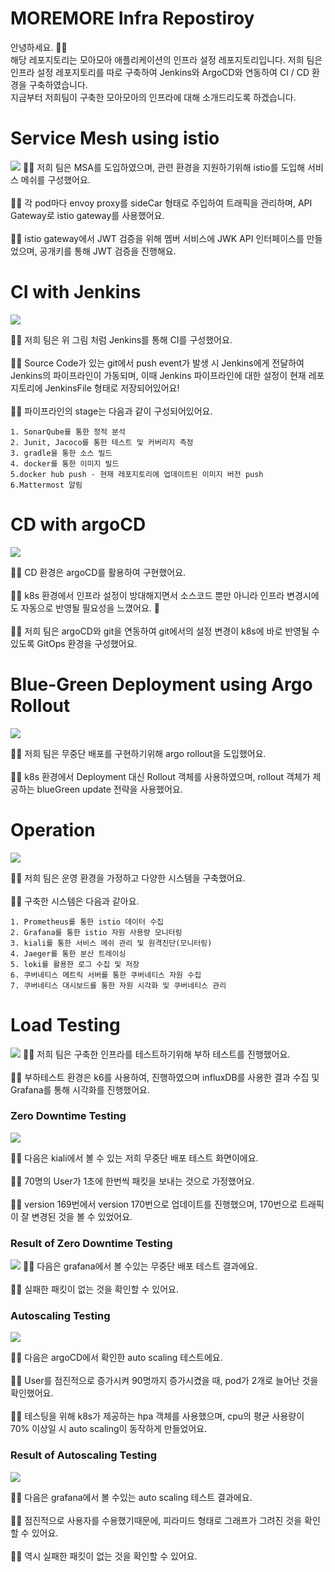 # MOREMORE Infra Repostiroy
안녕하세요. 🙇‍♂️ <br>
 해당 레포지토리는 모아모아 애플리케이션의 인프라 설정 레포지토리입니다.
저희 팀은 인프라 설정 레포지토리를 따로 구축하여 Jenkins와 ArgoCD와 연동하여 CI / CD 환경을 구축하였습니다. <br>
지금부터 저희팀이 구축한 모아모아의 인프라에 대해 소개드리도록 하겠습니다.

# Service Mesh using istio
<img src="images/architecture.png">
💁‍♂️ 저희 팀은 MSA를 도입하였으며, 관련 환경을 지원하기위해 istio를 도입해 서비스 메쉬를 구성했어요.
<br>
<br>
💁‍♂️ 각 pod마다 envoy proxy를 sideCar 형태로 주입하여 트래픽을 관리하며, API Gateway로 istio gateway를 사용했어요.
<br>
<br>
💁‍♂️ istio gateway에서 JWT 검증을 위해 멤버 서비스에 JWK API 인터페이스를 만들었으며, 공개키를 통해 JWT 검증을 진행해요.



# CI with Jenkins
<img src="images/ci.png" />

💁‍♂️ 저희 팀은 위 그림 처럼 Jenkins를 통해 CI를 구성했어요. 
<br>
<br>
💁‍♂️ Source Code가 있는 git에서 push event가 발생 시 Jenkins에게 전달하여 Jenkins의 파이프라인이 가동되며, 이때 Jenkins 파이프라인에 대한 설정이 현재 레포지토리에 JenkinsFile 형태로 저장되어있어요!
<br>
<br>
💁‍♂️ 파이프라인의 stage는 다음과 같이 구성되어있어요.<br>
``` 
1. SonarQube를 통한 정적 분석
2. Junit, Jacoco를 통한 테스트 및 커버리지 측정
3. gradle을 통한 소스 빌드
4. docker를 통한 이미지 빌드 
5.docker hub push - 현재 레포지토리에 업데이트된 이미지 버전 push 
6.Mattermost 알림
```


# CD with argoCD
<img src="images/cd.png">

💁‍♂️ CD 환경은 argoCD를 활용하여 구현했어요. 
<br>
<br>
💁‍♂️ k8s 환경에서 인프라 설정이 방대해지면서 소스코드 뿐만 아니라 인프라 변경시에도 자동으로 반영될 필요성을 느꼈어요. 🤔
<br>
<br>
💁‍♂️ 저희 팀은 argoCD와 git을 연동하여 git에서의 설정 변경이 k8s에 바로 반영될 수 있도록 GitOps 환경을 구성했어요.


# Blue-Green Deployment using Argo Rollout
<img src="images/bluegreen_rollout.png">

💁‍♂️ 저희 팀은 무중단 배포를 구현하기위해 argo rollout을 도입했어요.
<br>
<br>
💁‍♂️ k8s 환경에서 Deployment 대신 Rollout 객체를 사용하였으며, rollout 객체가 제공하는 blueGreen update 전략을 사용했어요.


# Operation 
<img src="images/operation.png">

💁‍♂️ 저희 팀은 운영 환경을 가정하고 다양한 시스템을 구축했어요.
<br>
<br>
💁‍♂️ 구축한 시스템은 다음과 같아요.
``` 
1. Prometheus를 통한 istio 데이터 수집
2. Grafana를 통한 istio 자원 사용량 모니터링
3. kiali를 통한 서비스 메쉬 관리 및 원격진단(모니터링)
4. Jaeger를 통한 분산 트레이싱
5. loki를 활용한 로그 수집 및 저장
6. 쿠버네티스 메트릭 서버를 통한 쿠버네티스 자원 수집
7. 쿠버네티스 대시보드를 통한 자원 시각화 및 쿠버네티스 관리

```

# Load Testing
<img src="images/load_testing.png">
💁‍♂️ 저희 팀은 구축한 인프라를 테스트하기위해 부하 테스트를 진행했어요.
<br>
<br>
💁‍♂️ 부하테스트 환경은 k6를 사용하여, 진행하였으며 influxDB를 사용한 결과 수집 및 Grafana를 통해 시각화를 진행했어요.

### Zero Downtime Testing
<img src="images/zerodowntime.gif">

💁‍♂️ 다음은 kiali에서 볼 수 있는 저희 무중단 배포 테스트 화면이에요.
<br>
<br>
💁‍♂️ 70명의 User가 1초에 한번씩 패킷을 보내는 것으로 가정했어요.
<br>
<br>
💁‍♂️ version 169번에서 version 170번으로 업데이트를 진행했으며,
 170번으로 트래픽이 잘 변경된 것을 볼 수 있었어요.

### Result of Zero Downtime Testing
 <img src="images/zerodowntime_result.png">
💁‍♂️ 다음은 grafana에서 볼 수있는 무중단 배포 테스트 결과에요.
<br>
<br>
💁‍♂️ 실패한 패킷이 없는 것을 확인할 수 있어요.


### Autoscaling Testing
<img src="images/autoscaling.gif">

💁‍♂️ 다음은 argoCD에서 확인한 auto scaling 테스트에요.
<br>
<br>
💁‍♂️ User를 점진적으로 증가시켜 90명까지 증가시켰을 때, pod가 2개로 늘어난 것을 확인했어요.
<br>
<br>
💁‍♂️ 테스팅을 위해 k8s가 제공하는 hpa 객체를 사용했으며, cpu의 평균 사용량이 70% 이상일 시 auto scaling이 동작하게 만들었어요.

### Result of Autoscaling Testing
<img src="images/autoscaling_result.png">

💁‍♂️ 다음은 grafana에서 볼 수있는 auto scaling 테스트 결과에요.
<br>
<br>
💁‍♂️ 점진적으로 사용자를 수용했기때문에, 피라미드 형태로 그래프가 그려진 것을 확인 할 수 있어요.
<br>
<br>
💁‍♂️ 역시 실패한 패킷이 없는 것을 확인할 수 있어요.

